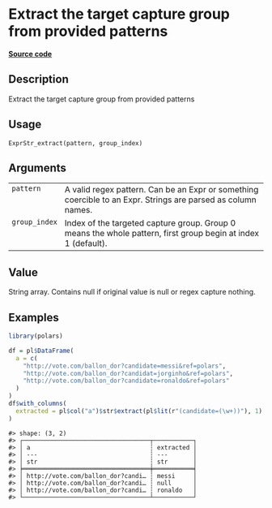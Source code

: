 

# Extract the target capture group from provided patterns

[**Source code**](https://github.com/pola-rs/r-polars/tree/mkdocs-matrial-search-preview/R/expr__string.R#L615)

## Description

Extract the target capture group from provided patterns

## Usage

<pre><code class='language-R'>ExprStr_extract(pattern, group_index)
</code></pre>

## Arguments

<table>
<tr>
<td style="white-space: nowrap; font-family: monospace; vertical-align: top">
<code id="ExprStr_extract_:_pattern">pattern</code>
</td>
<td>
A valid regex pattern. Can be an Expr or something coercible to an Expr.
Strings are parsed as column names.
</td>
</tr>
<tr>
<td style="white-space: nowrap; font-family: monospace; vertical-align: top">
<code id="ExprStr_extract_:_group_index">group_index</code>
</td>
<td>
Index of the targeted capture group. Group 0 means the whole pattern,
first group begin at index 1 (default).
</td>
</tr>
</table>

## Value

String array. Contains null if original value is null or regex capture
nothing.

## Examples

``` r
library(polars)

df = pl$DataFrame(
  a = c(
    "http://vote.com/ballon_dor?candidate=messi&ref=polars",
    "http://vote.com/ballon_dor?candidat=jorginho&ref=polars",
    "http://vote.com/ballon_dor?candidate=ronaldo&ref=polars"
  )
)
df$with_columns(
  extracted = pl$col("a")$str$extract(pl$lit(r"(candidate=(\w+))"), 1)
)
```

    #> shape: (3, 2)
    #> ┌───────────────────────────────────┬───────────┐
    #> │ a                                 ┆ extracted │
    #> │ ---                               ┆ ---       │
    #> │ str                               ┆ str       │
    #> ╞═══════════════════════════════════╪═══════════╡
    #> │ http://vote.com/ballon_dor?candi… ┆ messi     │
    #> │ http://vote.com/ballon_dor?candi… ┆ null      │
    #> │ http://vote.com/ballon_dor?candi… ┆ ronaldo   │
    #> └───────────────────────────────────┴───────────┘
